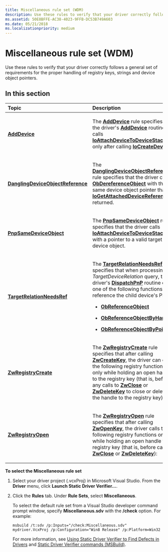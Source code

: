 ```yaml
---
title: Miscellaneous rule set (WDM)
description: Use these rules to verify that your driver correctly follows a general set of requirements for the proper handling of registry keys, strings and device object pointers.
ms.assetid: 50E8BFFE-AC38-4023-9FFB-DC53B749A603
ms.date: 05/21/2018
ms.localizationpriority: medium
---
```


# Miscellaneous rule set (WDM)


Use these rules to verify that your driver correctly follows a general set of requirements for the proper handling of registry keys, strings and device object pointers.

## In this section


<table>
<colgroup>
<col width="50%" />
<col width="50%" />
</colgroup>
<thead>
<tr class="header">
<th align="left">Topic</th>
<th align="left">Description</th>
</tr>
</thead>
<tbody>
<tr class="odd">
<td align="left"><p><a href="wdm-adddevice.md" data-raw-source="[&lt;strong&gt;AddDevice&lt;/strong&gt;](wdm-adddevice.md)"><strong>AddDevice</strong></a></p></td>
<td align="left"><p>The <a href="wdm-adddevice.md" data-raw-source="[&lt;strong&gt;AddDevice&lt;/strong&gt;](wdm-adddevice.md)"><strong>AddDevice</strong></a> rule specifies that the driver&#39;s <a href="https://msdn.microsoft.com/library/windows/hardware/ff540521" data-raw-source="[&lt;strong&gt;AddDevice&lt;/strong&gt;](https://msdn.microsoft.com/library/windows/hardware/ff540521)"><strong>AddDevice</strong></a> routine calls <a href="https://msdn.microsoft.com/library/windows/hardware/ff548300" data-raw-source="[&lt;strong&gt;IoAttachDeviceToDeviceStack&lt;/strong&gt;](https://msdn.microsoft.com/library/windows/hardware/ff548300)"><strong>IoAttachDeviceToDeviceStack</strong></a> only after calling <a href="https://msdn.microsoft.com/library/windows/hardware/ff548397" data-raw-source="[&lt;strong&gt;IoCreateDevice&lt;/strong&gt;](https://msdn.microsoft.com/library/windows/hardware/ff548397)"><strong>IoCreateDevice</strong></a>.</p></td>
</tr>
<tr class="even">
<td align="left"><p><a href="wdm-danglingdeviceobjectreference.md" data-raw-source="[&lt;strong&gt;DanglingDeviceObjectReference&lt;/strong&gt;](wdm-danglingdeviceobjectreference.md)"><strong>DanglingDeviceObjectReference</strong></a></p></td>
<td align="left"><p>The <a href="wdm-danglingdeviceobjectreference.md" data-raw-source="[&lt;strong&gt;DanglingDeviceObjectReference&lt;/strong&gt;](wdm-danglingdeviceobjectreference.md)"><strong>DanglingDeviceObjectReference</strong></a> rule specifies that the driver calls <a href="https://msdn.microsoft.com/library/windows/hardware/ff557724" data-raw-source="[&lt;strong&gt;ObDereferenceObject&lt;/strong&gt;](https://msdn.microsoft.com/library/windows/hardware/ff557724)"><strong>ObDereferenceObject</strong></a> with the same device object pointer that <a href="https://msdn.microsoft.com/library/windows/hardware/ff549145" data-raw-source="[&lt;strong&gt;IoGetAttachedDeviceReference&lt;/strong&gt;](https://msdn.microsoft.com/library/windows/hardware/ff549145)"><strong>IoGetAttachedDeviceReference</strong></a> returned.</p></td>
</tr>
<tr class="odd">
<td align="left"><p><a href="wdm-pnpsamedeviceobject.md" data-raw-source="[&lt;strong&gt;PnpSameDeviceObject&lt;/strong&gt;](wdm-pnpsamedeviceobject.md)"><strong>PnpSameDeviceObject</strong></a></p></td>
<td align="left"><p>The <a href="wdm-pnpsamedeviceobject.md" data-raw-source="[&lt;strong&gt;PnpSameDeviceObject&lt;/strong&gt;](wdm-pnpsamedeviceobject.md)"><strong>PnpSameDeviceObject</strong></a> rule specifies that the driver calls <a href="https://msdn.microsoft.com/library/windows/hardware/ff548300" data-raw-source="[&lt;strong&gt;IoAttachDeviceToDeviceStack&lt;/strong&gt;](https://msdn.microsoft.com/library/windows/hardware/ff548300)"><strong>IoAttachDeviceToDeviceStack</strong></a> with a pointer to a valid target device object.</p></td>
</tr>
<tr class="even">
<td align="left"><p><a href="wdm-targetrelationneedsref.md" data-raw-source="[&lt;strong&gt;TargetRelationNeedsRef&lt;/strong&gt;](wdm-targetrelationneedsref.md)"><strong>TargetRelationNeedsRef</strong></a></p></td>
<td align="left"><p>The <a href="wdm-targetrelationneedsref.md" data-raw-source="[&lt;strong&gt;TargetRelationNeedsRef&lt;/strong&gt;](wdm-targetrelationneedsref.md)"><strong>TargetRelationNeedsRef</strong></a> rule specifies that when processing a <em>TargetDeviceRelation</em> query, the driver&#39;s <a href="https://msdn.microsoft.com/library/windows/hardware/ff543341" data-raw-source="[&lt;strong&gt;DispatchPnP&lt;/strong&gt;](https://msdn.microsoft.com/library/windows/hardware/ff543341)"><strong>DispatchPnP</strong></a> routine calls one of the following functions to reference the child device&#39;s PDO:</p>
<ul>
<li><p><a href="https://msdn.microsoft.com/library/windows/hardware/ff558678" data-raw-source="[&lt;strong&gt;ObReferenceObject&lt;/strong&gt;](https://msdn.microsoft.com/library/windows/hardware/ff558678)"><strong>ObReferenceObject</strong></a></p></li>
<li><p><a href="https://msdn.microsoft.com/library/windows/hardware/ff558679" data-raw-source="[&lt;strong&gt;ObReferenceObjectByHandle&lt;/strong&gt;](https://msdn.microsoft.com/library/windows/hardware/ff558679)"><strong>ObReferenceObjectByHandle</strong></a></p></li>
<li><p><a href="https://msdn.microsoft.com/library/windows/hardware/ff558686" data-raw-source="[&lt;strong&gt;ObReferenceObjectByPointer&lt;/strong&gt;](https://msdn.microsoft.com/library/windows/hardware/ff558686)"><strong>ObReferenceObjectByPointer</strong></a></p></li>
</ul></td>
</tr>
<tr class="odd">
<td align="left"><p><a href="wdm-zwregistrycreate.md" data-raw-source="[&lt;strong&gt;ZwRegistryCreate&lt;/strong&gt;](wdm-zwregistrycreate.md)"><strong>ZwRegistryCreate</strong></a></p></td>
<td align="left"><p>The <a href="wdm-zwregistrycreate.md" data-raw-source="[&lt;strong&gt;ZwRegistryCreate&lt;/strong&gt;](wdm-zwregistrycreate.md)"><strong>ZwRegistryCreate</strong></a> rule specifies that after calling <a href="https://msdn.microsoft.com/library/windows/hardware/ff566425" data-raw-source="[&lt;strong&gt;ZwCreateKey&lt;/strong&gt;](https://msdn.microsoft.com/library/windows/hardware/ff566425)"><strong>ZwCreateKey</strong></a>, the driver can call the following registry functions only while holding an open handle to the registry key (that is, before any calls to <a href="https://msdn.microsoft.com/library/windows/hardware/ff566417" data-raw-source="[&lt;strong&gt;ZwClose&lt;/strong&gt;](https://msdn.microsoft.com/library/windows/hardware/ff566417)"><strong>ZwClose</strong></a> or <a href="https://msdn.microsoft.com/library/windows/hardware/ff566437" data-raw-source="[&lt;strong&gt;ZwDeleteKey&lt;/strong&gt;](https://msdn.microsoft.com/library/windows/hardware/ff566437)"><strong>ZwDeleteKey</strong></a> to close or delete the handle to the registry key):</p></td>
</tr>
<tr class="even">
<td align="left"><p><a href="wdm-zwregistryopen.md" data-raw-source="[&lt;strong&gt;ZwRegistryOpen&lt;/strong&gt;](wdm-zwregistryopen.md)"><strong>ZwRegistryOpen</strong></a></p></td>
<td align="left"><p>The <a href="storport-zwregistryopen.md" data-raw-source="[&lt;strong&gt;ZwRegistryOpen&lt;/strong&gt;](storport-zwregistryopen.md)"><strong>ZwRegistryOpen</strong></a> rule specifies that after calling <a href="https://msdn.microsoft.com/library/windows/hardware/ff567014" data-raw-source="[&lt;strong&gt;ZwOpenKey&lt;/strong&gt;](https://msdn.microsoft.com/library/windows/hardware/ff567014)"><strong>ZwOpenKey</strong></a>, the driver calls the following registry functions only while holding an open handle to a registry key (that is, before calling <a href="https://msdn.microsoft.com/library/windows/hardware/ff566417" data-raw-source="[&lt;strong&gt;ZwClose&lt;/strong&gt;](https://msdn.microsoft.com/library/windows/hardware/ff566417)"><strong>ZwClose</strong></a> or <a href="https://msdn.microsoft.com/library/windows/hardware/ff566437" data-raw-source="[&lt;strong&gt;ZwDeleteKey&lt;/strong&gt;](https://msdn.microsoft.com/library/windows/hardware/ff566437)"><strong>ZwDeleteKey</strong></a>):</p></td>
</tr>
</tbody>
</table>

 

**To select the Miscellaneous rule set**

1.  Select your driver project (.vcxProj) in Microsoft Visual Studio. From the **Driver** menu, click **Launch Static Driver Verifier…**.

2.  Click the **Rules** tab. Under **Rule Sets**, select **Miscellaneous**.

    To select the default rule set from a Visual Studio developer command prompt window, specify **Miscellaneous.sdv** with the **/check** option. For example:

    ```
    msbuild /t:sdv /p:Inputs="/check:Miscellaneous.sdv" mydriver.VcxProj /p:Configuration="Win8 Release" /p:Platform=Win32
    ```

    For more information, see [Using Static Driver Verifier to Find Defects in Drivers](https://msdn.microsoft.com/library/windows/hardware/hh454281) and [Static Driver Verifier commands (MSBuild)](https://msdn.microsoft.com/library/windows/hardware/hh466459).

 

 






